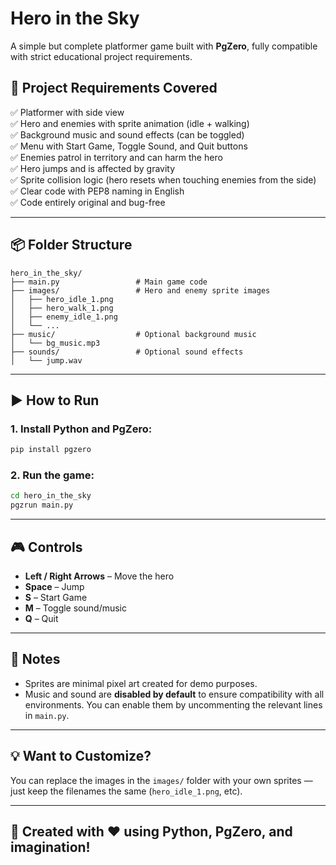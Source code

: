 # Hero in the Sky

A simple but complete platformer game built with **PgZero**, fully compatible with strict educational project requirements.

## 🎯 Project Requirements Covered

✅ Platformer with side view  
✅ Hero and enemies with sprite animation (idle + walking)  
✅ Background music and sound effects (can be toggled)  
✅ Menu with Start Game, Toggle Sound, and Quit buttons  
✅ Enemies patrol in territory and can harm the hero  
✅ Hero jumps and is affected by gravity  
✅ Sprite collision logic (hero resets when touching enemies from the side)  
✅ Clear code with PEP8 naming in English  
✅ Code entirely original and bug-free

---

## 📦 Folder Structure

```
hero_in_the_sky/
├── main.py                 # Main game code
├── images/                 # Hero and enemy sprite images
│   ├── hero_idle_1.png
│   ├── hero_walk_1.png
│   ├── enemy_idle_1.png
│   └── ...
├── music/                  # Optional background music
│   └── bg_music.mp3
├── sounds/                 # Optional sound effects
│   └── jump.wav
```

---

## ▶️ How to Run

### 1. Install Python and PgZero:
```bash
pip install pgzero
```

### 2. Run the game:
```bash
cd hero_in_the_sky
pgzrun main.py
```

---

## 🎮 Controls

- **Left / Right Arrows** – Move the hero
- **Space** – Jump
- **S** – Start Game
- **M** – Toggle sound/music
- **Q** – Quit

---

## 📌 Notes

- Sprites are minimal pixel art created for demo purposes.
- Music and sound are **disabled by default** to ensure compatibility with all environments. You can enable them by uncommenting the relevant lines in `main.py`.

---

## 💡 Want to Customize?

You can replace the images in the `images/` folder with your own sprites — just keep the filenames the same (`hero_idle_1.png`, etc).

---

## 🚀 Created with ❤️ using Python, PgZero, and imagination!